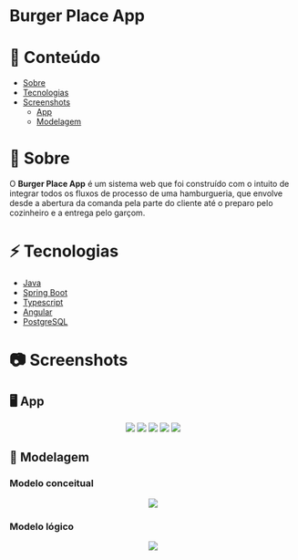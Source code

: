 # Burger Place App

# :pushpin: Conteúdo

* [Sobre](#Sobre)
* [Tecnologias](#Tecnologias)
* [Screenshots](#Screenshots)
    * [App](#App)
    * [Modelagem](#Modelagem)

<a name="Sobre"></a>
# :hamburger: Sobre

O **Burger Place App** é um sistema web que foi construído  com o intuito de integrar todos os fluxos de processo de uma hamburgueria, que envolve desde a abertura da comanda pela parte do cliente até o preparo pelo cozinheiro e a entrega pelo garçom.

<a name="Tecnologias"></a>
# :zap: Tecnologias

* [Java](https://www.java.com/pt-BR/)
* [Spring Boot](https://spring.io/projects/spring-boot/)
* [Typescript](https://www.typescriptlang.org/)
* [Angular](https://angular.io/)
* [PostgreSQL](https://www.postgresql.org/)

<a name="Screenshots"></a>
# :camera: Screenshots

<a name="App"></a>
## :desktop_computer: App
<p align="center">
 <img src="https://git.senior.com.br/testes-learning/godev-nov-2023/-/raw/francisco-igor/burger_place_app/.github/root_page.png"/>
 <img src="https://git.senior.com.br/testes-learning/godev-nov-2023/-/raw/francisco-igor/burger_place_app/.github/available_boards_page.png"/>
 <img src="https://git.senior.com.br/testes-learning/godev-nov-2023/-/raw/francisco-igor/burger_place_app/.github/customer_page.png"/>
 <img src="https://git.senior.com.br/testes-learning/godev-nov-2023/-/raw/francisco-igor/burger_place_app/.github/customer_page_rating.png"/>
 <img src="https://git.senior.com.br/testes-learning/godev-nov-2023/-/raw/francisco-igor/burger_place_app/.github/kitchen_page.png"/>
</p>

<a name="Modelagem"></a>
## :game_die: Modelagem

### Modelo conceitual
<p align="center">
 <img src="https://git.senior.com.br/testes-learning/godev-nov-2023/-/raw/francisco-igor/burger_place_app/.github/modelo_conceitual.png"/>
</p>

### Modelo lógico
<p align="center">
  <img src="https://git.senior.com.br/testes-learning/godev-nov-2023/-/raw/francisco-igor/burger_place_app/.github/modelo_logico.png"/>
</p>
